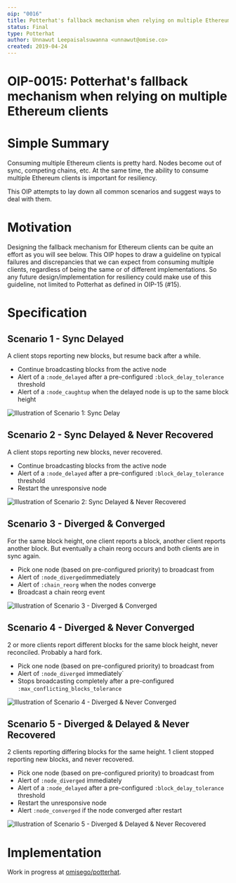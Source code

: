 ```yaml
---
oip: "0016"
title: Potterhat's fallback mechanism when relying on multiple Ethereum clients
status: Final
type: Potterhat
author: Unnawut Leepaisalsuwanna <unnawut@omise.co>
created: 2019-04-24
---
```


# OIP-0015: Potterhat's fallback mechanism when relying on multiple Ethereum clients

# Simple Summary

Consuming multiple Ethereum clients is pretty hard. Nodes become out of sync, competing chains, etc. At the same time, the ability to consume multiple Ethereum clients is important for resiliency.

This OIP attempts to lay down all common scenarios and suggest ways to deal with them.

# Motivation

Designing the fallback mechanism for Ethereum clients can be quite an effort as you will see below. This OIP hopes to draw a guideline on typical failures and discrepancies that we can expect from consuming multiple clients, regardless of being the same or of different implementations. So any future design/implementation for resiliency could make use of this guideline, not limited to Potterhat as defined in OIP-15 (#15).

# Specification

## Scenario 1 - Sync Delayed
A client stops reporting new blocks, but resume back after a while.

- Continue broadcasting blocks from the active node
- Alert of a `:node_delayed` after a pre-configured `:block_delay_tolerance` threshold
- Alert of a `:node_caughtup` when the delayed node is up to the same block height

![Illustration of Scenario 1: Sync Delay](./0016-potterhat-fallback-mechanism/case1-sync-delay.jpeg)

## Scenario 2 - Sync Delayed & Never Recovered
A client stops reporting new blocks, never recovered.

- Continue broadcasting blocks from the active node
- Alert of a `:node_delayed` after a pre-configured `:block_delay_tolerance` threshold
- Restart the unresponsive node

![Illustration of Scenario 2: Sync Delayed & Never Recovered](./0016-potterhat-fallback-mechanism/case2-delayed-never-recovered.jpeg)

## Scenario 3 - Diverged & Converged
For the same block height, one client reports a block, another client reports another block. But eventually a chain reorg occurs and both clients are in sync again.

- Pick one node (based on pre-configured priority) to broadcast from
- Alert of `:node_diverged`immediately
- Alert of `:chain_reorg` when the nodes converge
- Broadcast a chain reorg event

![Illustration of Scenario 3 - Diverged & Converged](./0016-potterhat-fallback-mechanism/case3-delayed-converged.jpeg)

## Scenario 4 - Diverged & Never Converged
2 or more clients report different blocks for the same block height, never reconciled. Probably a hard fork.

- Pick one node (based on pre-configured priority) to broadcast from
- Alert of `:node_diverged` immediately`
- Stops broadcasting completely after a pre-configured `:max_conflicting_blocks_tolerance`

![Illustration of Scenario 4 - Diverged & Never Converged](./0016-potterhat-fallback-mechanism/case4-diverged-never-converge.jpeg)

## Scenario 5 - Diverged & Delayed & Never Recovered
2 clients reporting differing blocks for the same height. 1 client stopped reporting new blocks, and never recovered.

- Pick one node (based on pre-configured priority) to broadcast from
- Alert of `:node_diverged` immediately
- Alert of a `:node_delayed` after a pre-configured `:block_delay_tolerance` threshold
- Restart the unresponsive node
- Alert `:node_converged` if the node converged after restart

![Illustration of Scenario 5 - Diverged & Delayed & Never Recovered](./0016-potterhat-fallback-mechanism/case5-diverged-delayed-never-recovered.jpeg)

# Implementation

Work in progress at [omisego/potterhat](https://github.com/omisego/potterhat).
